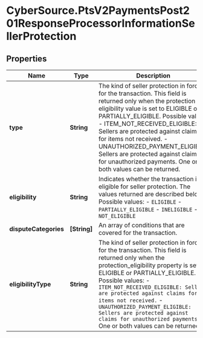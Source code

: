 # CyberSource.PtsV2PaymentsPost201ResponseProcessorInformationSellerProtection

## Properties
Name | Type | Description | Notes
------------ | ------------- | ------------- | -------------
**type** | **String** | The kind of seller protection in force for the transaction. This field is returned only when the protection eligibility value is set to ELIGIBLE or PARTIALLY_ELIGIBLE. Possible values - ITEM_NOT_RECEIVED_ELIGIBLE: Sellers are protected against claims for items not received. - UNAUTHORIZED_PAYMENT_ELIGIBLE: Sellers are protected against claims for unauthorized payments. One or both values can be returned.  | [optional] 
**eligibility** | **String** | Indicates whether the transaction is eligible for seller protection. The values returned are described below. Possible values: - `ELIGIBLE` - `PARTIALLY_ELIGIBLE` - `INELIGIBLE` - `NOT_ELIGIBLE`  | [optional] 
**disputeCategories** | **[String]** | An array of conditions that are covered for the transaction.  | [optional] 
**eligibilityType** | **String** | The kind of seller protection in force for the transaction. This field is returned only when the protection_eligibility property is set to ELIGIBLE or PARTIALLY_ELIGIBLE. Possible values: - `ITEM_NOT_RECEIVED_ELIGIBLE: Sellers are protected against claims for items not received.` - `UNAUTHORIZED_PAYMENT_ELIGIBLE: Sellers are protected against claims for unauthorized payments.` One or both values can be returned.  | [optional] 


